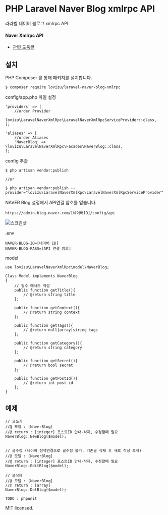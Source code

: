 # PHP Laravel Naver Blog xmlrpc API #

라라벨 네이버 블로그 xmlrpc API

#### Naver Xmlrpc API ####

- [관련 도움글](https://help.naver.com/support/contents/contents.nhn?serviceNo=520&categoryNo=1812)

## 설치 ##

PHP Composer 를 통해 패키지를 설치합니다.

`$ composer require lovizu/laravel-naver-blog-xmlrpc`

config/app.php 파일 설정

```
'providers' => [
    //order Provider
    lovizu\LaravelNaverXmlRpc\LaravelNaverXmlRpcServiceProvider::class,
];

'aliases' => [
    //order Aliases
    'NaverBlog' => \lovizu\LaravelNaverXmlRpc\Facades\NaverBlog::class,
];
```

config 추출 
```
$ php artisan vendor:publish

//or

$ php artisan vendor:publish --provider="lovizu\LaravelNaverXmlRpc\LaravelNaverXmlRpcServiceProvider"
```

NAVER Blog 설정에서 API연결 암호를 얻습니다.


`https://admin.blog.naver.com/[네이버ID]/config/api`

![스크린샷](https://k.kakaocdn.net/dn/cu6laM/btqmshfUFqO/M9wwuaVVzEiusRvmVMyyck/img.jpg)

.env
```
NAVER-BLOG-ID=[네이버 ID]
NAVER-BLOG-PASS=[API 연결 암호]
```

model
```
use lovizu\LaravelNaverXmlRpc\model\NaverBlog;

Class Model implements NaverBlog
{
    // 필수 메서드 작성
    public function getTitle(){
        // @return string title
    };
    
    public function getContext(){
        // @return string context
    };
    
    public function getTags(){
        // @return null|array|string tags
    };
    
    public function getCategory(){
        // @return string category
    };
    
    public function getSecret(){
        // @return bool secret
    };
    
    public function getPostId(){
        // @return int post id
    };
}
```


## 예제 ##

```
// 글쓰기
//@ 모델 : [NaverBlog]
//@ return : [integer] 포스트ID 안내-삭제, 수정할때 필요
NaverBlog::NewBlog($model);


// 글수정 (네이버 정책변경으로 글수정 불가, 기존글 삭제 후 새로 작성 로직)
//@ 모델 : [NaverBlog]
//@ return : [integer] 포스트ID 안내-삭제, 수정할때 필요
NaverBlog::EditBlog($model);

// 글삭제
//@ 모델 : [NaverBlog]
//@ return : [array]
NaverBlog::DelBlog($model);
```

`TODO : phpunit`

MIT licensed.
